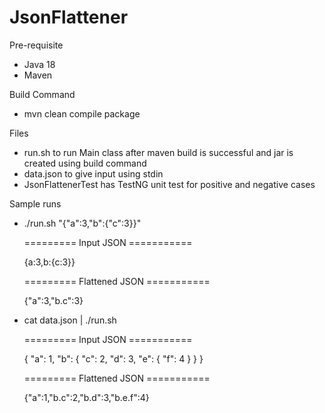 # JsonFlattener

Pre-requisite 
  - Java 18
  - Maven
  
Build Command
  - mvn clean compile package
  
Files
  - run.sh to run Main class after maven build is successful and jar is created using build command
  - data.json to give input using stdin
  - JsonFlattenerTest has TestNG unit test for positive and negative cases
  
Sample runs
  - ./run.sh "{"a":3,"b":{"c":3}}"

      ========= Input JSON ===========
      
      {a:3,b:{c:3}}

      ========= Flattened JSON ===========
      
      {"a":3,"b.c":3}
  
  -    cat data.json | ./run.sh 
        
        ========= Input JSON ===========
         
         {      "a": 1,         "b": {          "c": 2,                 "d": 3,                 "e": {                  "f": 4          }       } }

        
        ========= Flattened JSON ===========
        
        {"a":1,"b.c":2,"b.d":3,"b.e.f":4}

